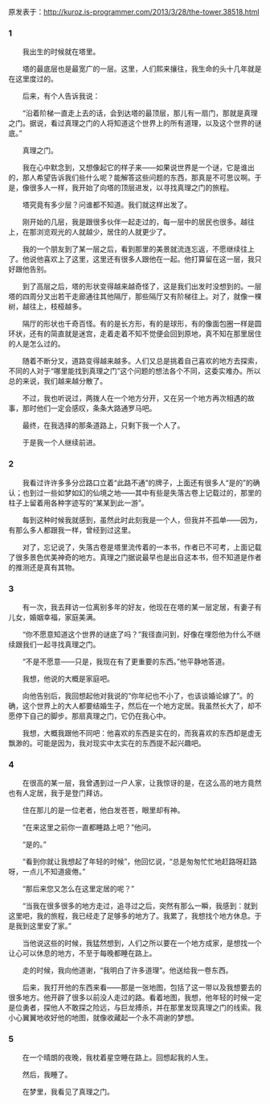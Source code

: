 原发表于：<http://kuroz.is-programmer.com/2013/3/28/the-tower.38518.html>

### 1

　　我出生的时候就在塔里。

　　塔的最底层也是最宽广的一层。这里，人们熙来攘往，我生命的头十几年就是在这里度过的。

　　后来，有个人告诉我说：

　　“沿着阶梯一直走上去的话，会到达塔的最顶层，那儿有一扇门，那就是真理之门。据说，看过真理之门的人将知道这个世界上的所有道理，以及这个世界的谜底。”

　　真理之门。

　　我在心中默念到，又想像起它的样子来——如果说世界是一个谜，它是谁出的，那人希望告诉我们些什么呢？能解答这些问题的东西，那真是不可思议啊。于是，像很多人一样，我开始了向塔的顶层进发，以寻找真理之门的旅程。

　　塔究竟有多少层？问谁都不知道。我们就这样出发了。

　　刚开始的几层，我是跟很多伙伴一起走过的，每一层中的居民也很多。越往上，在那浏览观光的人就越少，居住的人就更少了。

　　我的一个朋友到了某一层之后，看到那里的美景就流连忘返，不愿继续往上了。他说他喜欢上了这里，这里还有很多人跟他在一起。他打算留在这一层，我只好跟他告别。

　　到了高层之后，塔的形状变得越来越奇怪了，这是我们出发时没想到的。一层塔的四周分叉出若干走廊通往其他隔厅，那些隔厅又有阶梯往上。对了，就像一棵树，越往上，枝桠越多。

　　隔厅的形状也千奇百怪。有的是长方形，有的是球形，有的像面包圈一样是圆环状，还有的简直就是迷宫，走着走着不知不觉便会回到原地，真不知在那里居住的人是怎么过的。

　　随着不断分叉，道路变得越来越多。人们又总是挑着自己喜欢的地方去探索，不同的人对于“哪里能找到真理之门”这个问题的想法各个不同，这委实难办。所以总的来说，我们越来越分散了。

　　不过，我也听说过，两拨人在一个地方分开，又在另一个地方再次相遇的故事，那时他们一定会感叹，条条大路通罗马吧。

　　最终，在我选择的那条道路上，只剩下我一个人了。

　　于是我一个人继续前进。

### 2

　　我看过许许多多分岔路口立着“此路不通”的牌子，上面还有很多人“是的”的确认；也到过一些如梦如幻的仙境之地——其中有些是失落古卷上记载过的，那里的柱子上留着用各种字迹写的“某某到此一游”。

　　每到这种时候我就感到，虽然此时此刻我是一个人，但我并不孤单——因为，有那么多人都跟我一样，曾经到过这里。

　　对了，忘记说了，失落古卷是塔里流传着的一本书，作者已不可考，上面记载了很多景色优美神奇的地方。真理之门据说最早也是出自这本书，但不知道是作者的推测还是真有其物。

### 3

　　有一次，我去拜访一位离别多年的好友，他现在在塔的某一层定居，有妻子有儿女，婚姻幸福，家庭美满。

　　“你不愿意知道这个世界的谜底了吗？”我径直问到，好像在埋怨他为什么不继续跟我们一起寻找真理之门。

　　“不是不愿意——只是，我现在有了更重要的东西。”他平静地答道。

　　我想，他说的大概是家庭吧。

　　向他告别后，我回想起他对我说的“你年纪也不小了，也该谈婚论嫁了”。的确，这个世界上的大人都要结婚生子，然后在一个地方定居。我虽然长大了，却不愿停下自己的脚步。那扇真理之门，它仍在我心中。

　　我想，大概我跟他不同吧：他喜欢的东西是实在的，而我喜欢的东西却是虚无飘渺的。可能是因为，我对现实中太实在的东西提不起兴趣吧。

### 4

　　在很高的某一层，我曾遇到过一户人家，让我惊讶的是，在这么高的地方竟然也有人定居，我于是登门拜访。

　　住在那儿的是一位老者，他白发苍苍，眼里却有神。

　　“在来这里之前你一直都睡路上吧？”他问。

　　“是的。”

　　“看到你就让我想起了年轻的时候”，他回忆说，“总是匆匆忙忙地赶路呀赶路呀，一点儿不知道疲倦。”

　　“那后来您又怎么在这里定居的呢？”

　　“当我在很多很多的地方走过，追寻过之后，突然有那么一瞬，我感到：就到这里吧，我的旅程，我已经走了足够多的地方了。我累了，我想找个地方休息。于是我到这里安了家。”

　　当他说这些的时候，我猛然想到，人们之所以要在一个地方成家，是想找一个让心可以休息的地方，不至于每晚都睡在路上。

　　走的时候，我向他道谢，“我明白了许多道理”。他送给我一卷东西。

　　后来，我打开他的东西来看——那是一张地图，包括了这一带以及我想要去的很多地方。他开辟了很多以前没人走过的路。看着地图，我想，他年轻的时候一定是位勇者，探他人不敢探之险远，与巨龙搏杀，并在那里发现真理之门的线索。我小心翼翼地收好他的地图，就像收藏起一个永不凋谢的梦想。

### 5

　　在一个晴朗的夜晚，我枕着星空睡在路上。回想起我的人生。

　　然后，我睡了。

　　在梦里，我看见了真理之门。
